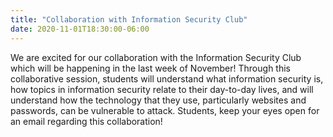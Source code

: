 ```yaml
---
title: "Collaboration with Information Security Club"
date: 2020-11-01T18:30:00-06:00
---
```


We are excited for our collaboration with the Information Security Club which will be happening in the last week of November! Through this collaborative session, students will understand what information security is, how topics in information security relate to their day-to-day lives, and will understand how the technology that they use, particularly websites and passwords, can be vulnerable to attack. Students, keep your eyes open for an email regarding this collaboration!
